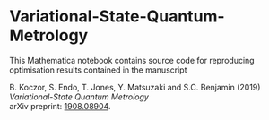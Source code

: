 # Variational-State-Quantum-Metrology

This Mathematica notebook contains source code for reproducing optimisation results contained
in the manuscript

B. Koczor, S. Endo, T. Jones, Y. Matsuzaki and S.C. Benjamin (2019)<br/>
_Variational-State Quantum Metrology_<br/>
arXiv preprint: [1908.08904](https://arxiv.org/abs/1908.08904).
